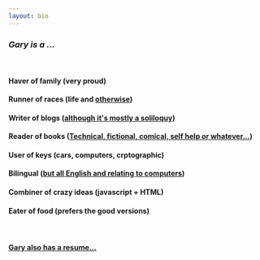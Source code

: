 ```yaml
---
layout: bio
---
```

### **_Gary is a ..._** ###
<BR>    
  
  
#### Haver of family (very proud)  ####
  
#### Runner of races (life and [otherwise](http://okcmarathon.com/))  ####  

#### Writer of blogs ([although it's mostly a soliloquy](..\#blog))  ####

#### Reader of books ([Technical, fictional, comical, self help or whatever...](..\books))  ####
  
#### User of keys (cars, computers, crptographic)  ####  
  
#### Bilingual ([but all English and relating to computers](https://github.com/garyscode))  ####  
  
#### Combiner of crazy ideas (javascript + HTML)  ####  
  
#### Eater of food (prefers the good versions)  ####  
<BR>
<h4><a href="..\resume">Gary also has a resume...</a> </h4>

 
